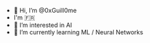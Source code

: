 - 👋 Hi, I’m @0xGuill0me
- I'm 🇫🇷
- 👀 I’m interested in AI
- 🌱 I’m currently learning ML / Neural Networks


